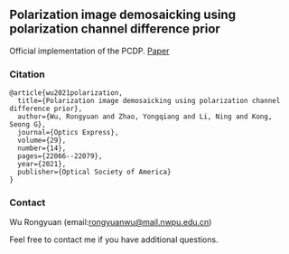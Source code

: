 ## Polarization image demosaicking using polarization channel difference prior 

Official implementation of the PCDP. [Paper](https://www.osapublishing.org/oe/fulltext.cfm?uri=oe-29-14-22066&id=452863)

### Citation

```
@article{wu2021polarization,
  title={Polarization image demosaicking using polarization channel difference prior},
  author={Wu, Rongyuan and Zhao, Yongqiang and Li, Ning and Kong, Seong G},
  journal={Optics Express},
  volume={29},
  number={14},
  pages={22066--22079},
  year={2021},
  publisher={Optical Society of America}
}
```
### Contact

Wu Rongyuan (email:rongyuanwu@mail.nwpu.edu.cn)

Feel free to contact me if you have additional questions.
